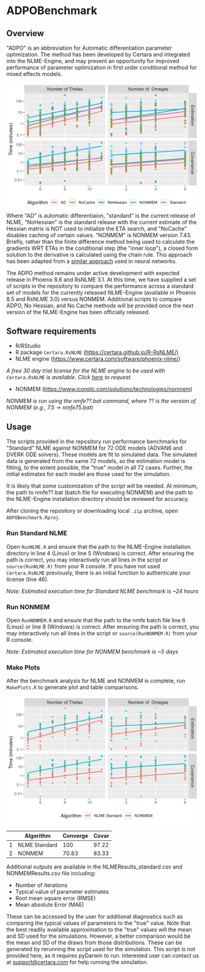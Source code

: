 # ADPOBenchmark

## Overview

"ADPO" is an abbreviation for Automatic differentiation parameter optimization. The method has been developed by Certara and integrated into the NLME-Engine, and may present an opportunity for improved performance of parameter optimization in first order conditional method for mixed effects models.

![](TimeNParm_All.jpeg)
Where "AD" is automatic differentiaion, "standard" is the current release of NLME, "NoHessian" is the standard release with the current estimate of the Hessian matrix is NOT used to initialize the ETA search, and "NoCache" disables caching of certain values. "NONMEM" is NONMEM version 7.43.
Briefly, rather than the finite difference method being used to calculate the gradients WRT ETAs in the conditional step (the "inner loop"), a closed form solution to the derivative is calculated using the chain rule. This approach has been adapted from a [similar approach](https://en.wikipedia.org/wiki/Automatic_differentiation) used in neural networks.

The ADPO method remains under active development with expected release in Phoenix 8.6 and RsNLME 3.1. At this time, we have supplied a set of scripts in the repository to compare the performance across a standard set of models for the currently released NLME-Engine (available in Phoenix 8.5 and RsNLME 3.0) versus NONMEM. Additional scripts to compare ADPO, No Hessian, and No Cache methods will be provided once the next version of the NLME-Engine has been officially released.

## Software requirements

-   R/RStudio
-   R package `Certara.RsNLME` (<https://certara.github.io/R-RsNLME/>)
-   NLME engine (<https://www.certara.com/software/phoenix-nlme/>)

*A free 30 day trial license for the NLME engine to be used with `Certara.RsNLME` is available. Click [here](https://www.certara.com/software/r-speaks-nlme-rsnlme/free-trial/) to request.*

-   NONMEM (<https://www.iconplc.com/solutions/technologies/nonmem>)

*NONMEM is run using the nmfe??.bat command, where ?? is the version of NONMEM (e.g., 7.5 -\> nmfe75.bat)*

## Usage

The scripts provided in the repository run performance benchmarks for "Standard" NLME against NONMEM for 72 ODE models (ADVAN6 and DVERK ODE solvers). These models are fit to simulated data. The simulated data is generated from the same 72 models, so the estimation model is fitting, to the extent possible, the "true" model in all 72 cases. Further, the initial estimates for each model are those used for the simulation.

It is likely that some customization of the script will be needed. At minimum, the path to nmfe??.bat (batch file for executing NONMEM) and the path to the NLME-Engine installation directory should be reviewed for accuracy.

After cloning the repository or downloading local `.zip` archive, open `ADPOBenchmark.Rproj`.

### Run Standard NLME

Open `RunNLME.R` and ensure that the path to the NLME-Engine installation directory in line 4 (Linux) or line 5 (Windows) is correct. After ensuring the path is correct, you may interactively run all lines in the script or `source(RunNLME.R)` from your R console. If you have not used `Certara.RsNLME` previously, there is an initial function to authenticate your license (line 46).

*Note: Estimated execution time for Standard NLME benchmark is \~24 hours*

### Run NONMEM

Open `RunNONMEM.R` and ensure that the path to the nmfe batch file line 6 (Linux) or line 8 (Windows) is correct. After ensuring the path is correct, you may interactively run all lines in the script or `source(RunNONMEM.R)` from your R console.

*Note: Estimated execution time for NONMEM benchmark is \~5 days*

### Make Plots

After the benchmark analysis for NLME and NONMEM is complete, run `MakePlots.R` to generate plot and table comparisons.

![](TimeNParm.png)

|   | Algorithm       | Converge | Covar   |
|---|-----------------|----------|---------|
| 1 | NLME Standard   | 100      | 97.22   |
| 2 | NONMEM          | 70.83    | 83.33   |

Additional outputs are available in the NLMEResults_standard.csv and NONMEMResults.csv file including:
-   Number of iterations
-   Typical value of parameter estimates
-   Root mean square error (RMSE)
-   Mean absolute Error (MAE)

These can be accessed by the user for additional diagnostics such as comparing the typical values of parameters to the "true" value. Note that the best readily available approximation to the "true" values will the mean and SD used for the simulations. However, a better comparison would be the mean and SD of the draws from those distributions. These can be generated by rerunning the script used for the simulation. This script is not provided here, as it requires pyDarwin to run. Interested user can contact us at support@certara.com for help running the simulation.
